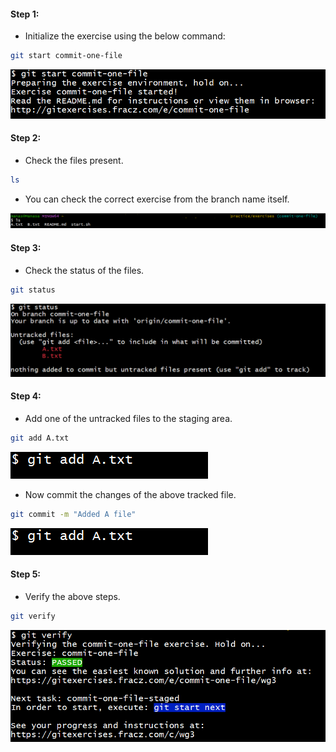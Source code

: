 #### Step 1:
- Initialize the exercise using the below command:
```bash
git start commit-one-file
```

![screenshot](https://github.com/saimanasak/git-and-github/blob/main/practice/git_exercises/assets/git_start_commit_one_file.png)

#### Step 2:
- Check the files present.
```bash
ls
```
- You can check the correct exercise from the branch name itself.

![screenshot](https://github.com/saimanasak/git-and-github/blob/main/practice/git_exercises/assets/commit_one_file_ls.png)

#### Step 3:
- Check the status of the files.
```bash
git status
```

![screenshot](https://github.com/saimanasak/git-and-github/blob/main/practice/git_exercises/assets/commit_one_file_status.png)

#### Step 4:
- Add one of the untracked files to the staging area.
```bash
git add A.txt
```

![screenshot](https://github.com/saimanasak/git-and-github/blob/main/practice/git_exercises/assets/commit_one_file_add_A_file.png)

- Now commit the changes of the above tracked file.
```bash
git commit -m "Added A file"
```

![screenshot](https://github.com/saimanasak/git-and-github/blob/main/practice/git_exercises/assets/commit_one_file_add_A_file.png)

#### Step 5:
- Verify the above steps.
```bash
git verify
```

![screenshot](https://github.com/saimanasak/git-and-github/blob/main/practice/git_exercises/assets/commit_one_file_verify.png)